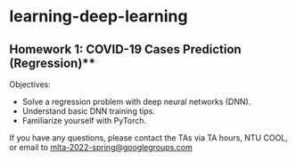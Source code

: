 # learning-deep-learning

## Homework 1: COVID-19 Cases Prediction (Regression)**

Objectives:
- Solve a regression problem with deep neural networks (DNN).
- Understand basic DNN training tips.
- Familiarize yourself with PyTorch.

If you have any questions, please contact the TAs via TA hours, NTU COOL, or email to mlta-2022-spring@googlegroups.com
